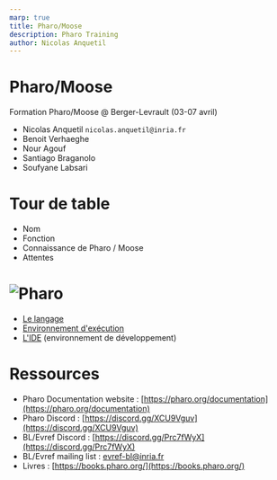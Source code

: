 ```yaml
---
marp: true
title: Pharo/Moose
description: Pharo Training
author: Nicolas Anquetil
---
```

<!-- headingDivider: 1 -->
<!-- paginate: true -->
<!-- footer: "Pharo/Moose @ Berger-Levrault" -->

# Pharo/Moose

Formation Pharo/Moose @ Berger-Levrault
(03-07 avril)

- Nicolas Anquetil `nicolas.anquetil@inria.fr`
- Benoit Verhaeghe
- Nour Agouf
- Santiago Braganolo
- Soufyane Labsari

# Tour de table

- Nom
- Fonction
- Connaissance de Pharo / Moose
- Attentes

# ![Pharo](https://pharo.org/web/files/pharo.png)

- [Le langage](./langagePharo.html)
- [Environnement d'exécution](./execPharo.html)
- [L'IDE](./idePharo.html) (environnement de développement)

# Ressources

- Pharo Documentation website : [https://pharo.org/documentation](https://pharo.org/documentation)
- Pharo Discord : [https://discord.gg/XCU9Vguv](https://discord.gg/XCU9Vguv)
- BL/Evref Discord : [https://discord.gg/Prc7fWyX](https://discord.gg/Prc7fWyX)
- BL/Evref mailing list : [evref-bl@inria.fr](evref-bl@inria.fr)
- Livres : [https://books.pharo.org/](https://books.pharo.org/)